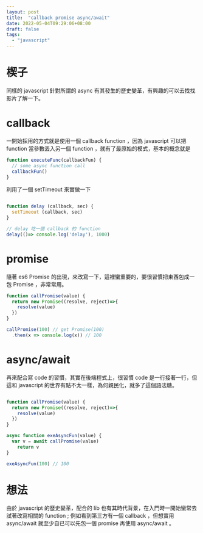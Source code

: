 ```yaml
---
layout: post
title:  "callback promise async/await"
date: 2022-05-04T09:29:06+08:00
draft: false
tags: 
  - "javascript"
---
```

# 楔子
同樣的 javascript 針對所謂的 async 有其發生的歷史變革，有興趣的可以去找找影片了解一下。

# callback
一開始採用的方式就是使用一個 callback function ，因為 javascript 可以把 function 當參數丟入另一個 function ，就有了最原始的模式，基本的概念就是

```javascript
function executeFunc(callbackFun) {
  // some async function call
  callbackFun()
}
```

利用了一個 setTimeout 來實做一下

```javascript

function delay (callback, sec) {
  setTimeout (callback, sec)
}

// delay 吃一個 callback 的 function
delay(()=> console.log('delay'), 1000)

```

# promise
隨著 es6 Promise 的出現，來改寫一下，這裡蠻重要的，要很習慣把東西包成一包 Promise ，非常常用。

```javascript
function callPromise(value) {
  return new Promise((resolve, reject)=>{
    resolve(value)
  })
}

callPromise(100) // get Promise(100)
  .then(x => console.log(x)) // 100
```


# async/await
再來配合寫 code 的習慣，其實在後端程式上，很習慣 code 是一行接著一行，但這和 javascript 的世界有點不太一樣，為何親民化，就多了這個語法糖。

```javascript

function callPromise(value) {
  return new Promise((resolve, reject)=>{
    resolve(value)
  })
}

async function exeAsyncFun(value) {
  var v = await callPromise(value)  
	return v
}

exeAsyncFun(100) // 100

```

# 想法
由於 javascript 的歷史變革，配合的 lib 也有其時代背景，在入門時一開始蠻常去試著改寫相關的 function ; 例如看到第三方有一個 callback ，但想實用 async/await 就至少自已可以先包一個 promise 再使用 async/await 。
